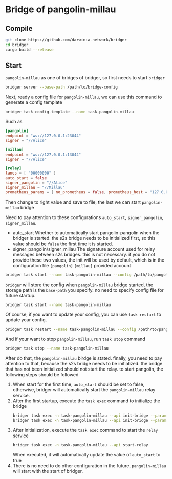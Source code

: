 Bridge of pangolin-millau
===

## Compile

```bash
git clone https://github.com/darwinia-network/bridger
cd bridger
cargo build --release
```

## Start

`pangolin-millau` as one of bridges of bridger, so first needs to start `bridger`

```bash
bridger server --base-path /path/to/bridge-config
```

Next, ready a config file for `pangolin-millau`, we can use this command to generate a config template

```bash
bridger task config-template --name task-pangolin-millau
```

Such as

```toml
[pangolin]
endpoint = "ws://127.0.0.1:23044"
signer = "//Alice"

[millau]
endpoint = "ws://127.0.0.1:13044"
signer = "//Alice"

[relay]
lanes = [ "00000000" ]
auto_start = false
signer_pangolin = "//Alice"
signer_millau = "//Millau"
prometheus_params = { no_prometheus = false, prometheus_host = "127.0.0.1", prometheus_port = 9616 }
```

Then change to right value and save to file, the last we can start `pangolin-millau` bridge

Need to pay attention to these configurations `auto_start`, `signer_pangolin`, `signer_millau`.

- auto_start
  Whether to automatically start pangolin-pangolin when the bridger is started. the s2s bridge needs to be initialized first, so this value should be `false` the first time it is started.
- signer_pangolin/signer_millau
  The signature account used for relay messages between s2s bridges. this is not necessary. if you do not provide these two values, the init will be used by default, which is in the configuration file `[pangolin]` `[millau]` provided account

```bash
bridger task start --name task-pangolin-millau --config /path/to/pangolin-millau.toml
```

`bridger` will store the config when `pangolin-millau` bridge started, the storage path is the `base-path` you specify. no need to specify config file for future startup.

```bash
bridger task start --name task-pangolin-millau
```

Of course, if you want to update your config, you can use `task restart` to update your config.

```bash
bridger task restart --name task-pangolin-millau --config /path/to/pangolin-millau.toml
```

And if your want to stop `pangolin-millau`, run `task stop` command

```bash
bridger task stop --name task-pangolin-millau
```

After do that, the `pangolin-millau` birdge is stated. finally, you need to pay attention to that,
because the s2s bridge needs to be initialized. the bridge that has not been initialized should not start the relay.
to start pangolin, the following steps should be followed

1. When start for the first time, `auto_start` should be set to false, otherwise, bridger will automatically start the `pangolin-millau` relay service.
2. After the first startup, execute the `task exec` command to initialize the bridge
   ```bash
   bridger task exec -n task-pangolin-millau --api init-bridge --param bridge=pangolin-to-millau
   bridger task exec -n task-pangolin-millau --api init-bridge --param bridge=millau-to-pangolin
   ```
3. After initialization, execute the `task exec` command to start the `relay` service
   ```bash
   bridger task exec -n task-pangolin-millau --api start-relay
   ```
   When executed, it will automatically update the value of `auto_start` to true
4. There is no need to do other configuration in the future, `pangolin-millau` will start with the start of bridger.
